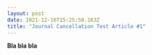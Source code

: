 ```yaml
---
layout: post
date: 2021-12-16T15:25:58.163Z
title: "Journal Cancellation Test Article #1"
---
```

**Bla bla bla**